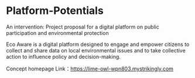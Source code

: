 # Platform-Potentials

An intervention: Project proposal for a digital platform on public participation and environmental protection

Eco Aware is a digital platform designed to engage and empower citizens to collect and share data on local environmental issues and to take collective action to influence policy and decision-making. 

Concept homepage Link：https://lime-owl-wpn803.mystrikingly.com


